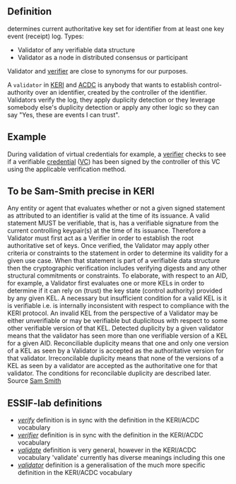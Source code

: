 ## Definition
determines current authoritative key set for identifier from at least one key event (receipt) log. Types:

- Validator of any verifiable data structure
- Validator as a node in distributed consensus or participant

Validator and [verifier](verifier) are close to synonyms for our purposes.

A `validator` in [KERI](key-event-receipt-infrastructure) and [ACDC](authentic-chained-data-container) is anybody that wants to establish control-authority over an identifier, created by the controller of the identifier. Validators verify the log, they apply duplicity detection or they leverage somebody else's duplicity detection or apply any other logic so they can say "Yes, these are events I can trust".

## Example

During validation of virtual credentials for example, a [verifier](verifier) checks to see if a verifiable [credential](credential) ([VC](VC)) has been signed by the controller of this VC using the applicable verification method.

## To be Sam-Smith precise in KERI
Any entity or agent that evaluates whether or not a given signed statement as attributed to an identifier is valid at the time of its issuance. A valid statement MUST be verifiable, that is, has a verifiable signature from the current controlling keypair(s) at the time of its issuance. Therefore a Validator must first act as a Verifier in order to establish the root authoritative set of keys. Once verified, the Validator may apply other criteria or constraints to the statement in order to determine its validity for a given use case. When that statement is part of a verifiable data structure then the cryptographic verification includes verifying digests and any other structural commitments or constraints. To elaborate, with respect to an AID, for example, a Validator first evaluates one or more KELs in order to determine if it can rely on (trust) the key state (control authority) provided by any given KEL. A necessary but insufficient condition for a valid KEL is it is verifiable i.e. is internally inconsistent with respect to compliance with the KERI protocol. An invalid KEL from the perspective of a Validator may be either unverifiable or may be verifiable but duplicitous with respect to some other verifiable version of that KEL. Detected duplicity by a given validator means that the validator has seen more than one verifiable version of a KEL for a given AID. Reconciliable duplicity means that one and only one version of a KEL as seen by a Validator is accepted as the authoritative version for that validator. Irreconcilable duplicity means that none of the versions of a KEL as seen by a validator are accepted as the authoritative one for that validator. The conditions for reconcilable duplicity are described later.  
Source [Sam Smith](https://github.com/WebOfTrust/ietf-keri/blob/main/draft-ssmith-keri.md#basic-terminology)

## ESSIF-lab definitions
- _[verify](https://essif-lab.github.io/framework/docs/essifLab-glossary#verify)_ definition is in sync with the definition in the KERI/ACDC vocabulary
- _[verifier](https://essif-lab.github.io/framework/docs/essifLab-glossary#verifier)_ definition is in sync with the definition in the KERI/ACDC vocabulary
- _[validate](https://essif-lab.github.io/framework/docs/essifLab-glossary#validate)_ definition is very general, however in the KERI/ACDC vocabulary 'validate' currently has diverse meanings including this one
- _[validator](https://essif-lab.github.io/framework/docs/essifLab-glossary#validator)_ definition is a generalisation of the much more specific definition in the KERI/ACDC vocabulary